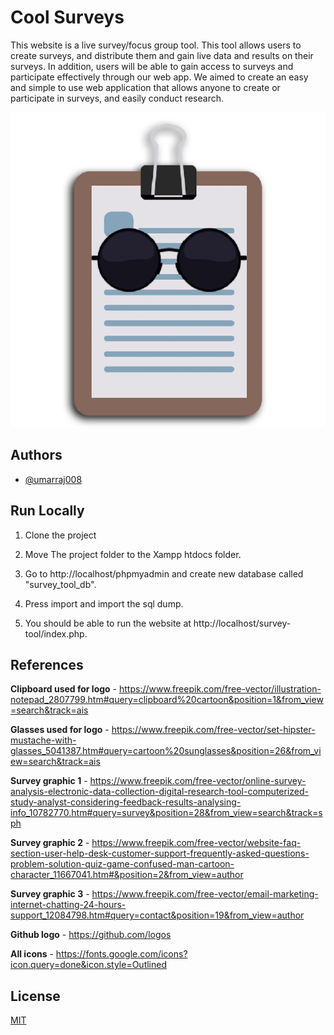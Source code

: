 
# Cool Surveys

This website is a live survey/focus group tool. This tool allows users to create surveys, and distribute them and gain live data and results on their surveys. In addition, users will be able to gain access to surveys and participate effectively through our web app. We aimed to create an easy and simple to use web application that allows anyone to create or participate in surveys, and easily conduct research.

![Logo](https://github.com/umarraj008/Survey-Tool/blob/main/resources/images/logo.png)

## Authors

- [@umarraj008](https://github.com/umarraj008)


## Run Locally

1. Clone the project

2. Move The project folder to the Xampp htdocs folder.

3. Go to http://localhost/phpmyadmin and create new database called "survey_tool_db".

4. Press import and import the sql dump.

5. You should be able to run the website at http://localhost/survey-tool/index.php.



## References

**Clipboard used for logo** - https://www.freepik.com/free-vector/illustration-notepad_2807799.htm#query=clipboard%20cartoon&position=1&from_view=search&track=ais

**Glasses used for logo** - https://www.freepik.com/free-vector/set-hipster-mustache-with-glasses_5041387.htm#query=cartoon%20sunglasses&position=26&from_view=search&track=ais

**Survey graphic 1** - https://www.freepik.com/free-vector/online-survey-analysis-electronic-data-collection-digital-research-tool-computerized-study-analyst-considering-feedback-results-analysing-info_10782770.htm#query=survey&position=28&from_view=search&track=sph

**Survey graphic 2** - https://www.freepik.com/free-vector/website-faq-section-user-help-desk-customer-support-frequently-asked-questions-problem-solution-quiz-game-confused-man-cartoon-character_11667041.htm#&position=2&from_view=author

**Survey graphic 3** - https://www.freepik.com/free-vector/email-marketing-internet-chatting-24-hours-support_12084798.htm#query=contact&position=19&from_view=author

**Github logo** - https://github.com/logos

**All icons** - https://fonts.google.com/icons?icon.query=done&icon.style=Outlined
## License

[MIT](https://choosealicense.com/licenses/mit/)

